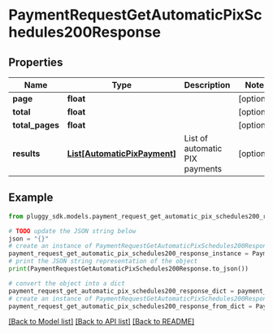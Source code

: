 # PaymentRequestGetAutomaticPixSchedules200Response


## Properties

Name | Type | Description | Notes
------------ | ------------- | ------------- | -------------
**page** | **float** |  | [optional] 
**total** | **float** |  | [optional] 
**total_pages** | **float** |  | [optional] 
**results** | [**List[AutomaticPixPayment]**](AutomaticPixPayment.md) | List of automatic PIX payments | [optional] 

## Example

```python
from pluggy_sdk.models.payment_request_get_automatic_pix_schedules200_response import PaymentRequestGetAutomaticPixSchedules200Response

# TODO update the JSON string below
json = "{}"
# create an instance of PaymentRequestGetAutomaticPixSchedules200Response from a JSON string
payment_request_get_automatic_pix_schedules200_response_instance = PaymentRequestGetAutomaticPixSchedules200Response.from_json(json)
# print the JSON string representation of the object
print(PaymentRequestGetAutomaticPixSchedules200Response.to_json())

# convert the object into a dict
payment_request_get_automatic_pix_schedules200_response_dict = payment_request_get_automatic_pix_schedules200_response_instance.to_dict()
# create an instance of PaymentRequestGetAutomaticPixSchedules200Response from a dict
payment_request_get_automatic_pix_schedules200_response_from_dict = PaymentRequestGetAutomaticPixSchedules200Response.from_dict(payment_request_get_automatic_pix_schedules200_response_dict)
```
[[Back to Model list]](../README.md#documentation-for-models) [[Back to API list]](../README.md#documentation-for-api-endpoints) [[Back to README]](../README.md)


